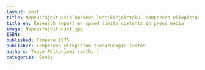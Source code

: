 ```yaml
---
layout: post
title: Nopeusrajoituksia koskeva lehtikirjoittelu. Tampereen yliopiston tiedotusopin laitos 26. (102 s.)
title_en: Research report on speed limits contents in press media  
image: Nopeusrajoitukset.jpg
ISBN: 
published: Tampere 1975
publisher: Tampereen yliopiston tiedotusopin laitos
authors: Teuvo Peltoniemi (author)
categories: Books
---
```

